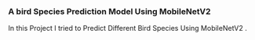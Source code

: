 
### A bird Species Prediction Model Using MobileNetV2


In this Project I tried to Predict Different Bird Species Using MobileNetV2 .
